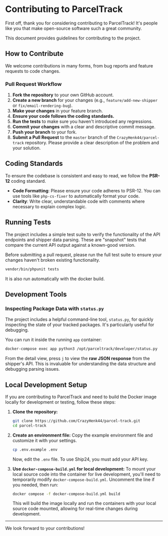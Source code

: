 # Contributing to ParcelTrack

First off, thank you for considering contributing to ParcelTrack! It's people like you that make open-source software such a great community.

This document provides guidelines for contributing to the project.

## How to Contribute

We welcome contributions in many forms, from bug reports and feature requests to code changes.

### Pull Request Workflow

1.  **Fork the repository** to your own GitHub account.
2.  **Create a new branch** for your changes (e.g., `feature/add-new-shipper` or `fix/email-rendering-bug`).
3.  **Make your changes** in your feature branch.
4.  **Ensure your code follows the coding standards.**
5.  **Run the tests** to make sure you haven't introduced any regressions.
6.  **Commit your changes** with a clear and descriptive commit message.
7.  **Push your branch** to your fork.
8.  **Submit a Pull Request** to the `master` branch of the `CrazyHenk44/parcel-track` repository. Please provide a clear description of the problem and your solution.

## Coding Standards

To ensure the codebase is consistent and easy to read, we follow the **PSR-12** coding standard.

*   **Code Formatting**: Please ensure your code adheres to PSR-12. You can use tools like `php-cs-fixer` to automatically format your code.
*   **Clarity**: Write clear, understandable code with comments where necessary to explain complex logic.

## Running Tests

The project includes a simple test suite to verify the functionality of the API endpoints and shipper data parsing. These are "snapshot" tests that compare the current API output against a known-good version.

Before submitting a pull request, please run the full test suite to ensure your changes haven't broken existing functionality.

```bash
vendor/bin/phpunit tests
```

It is also run automatically with the docker build.

## Development Tools

### Inspecting Package Data with `status.py`

The project includes a helpful command-line tool, `status.py`, for quickly inspecting the state of your tracked packages. It's particularly useful for debugging.

You can run it inside the running `app` container:

```bash
docker-compose exec app python3 /opt/parceltrack/developer/status.py
```

From the detail view, press `j` to view the **raw JSON response** from the shipper's API. This is invaluable for understanding the data structure and debugging parsing issues.

## Local Development Setup

If you are contributing to ParcelTrack and need to build the Docker image locally for development or testing, follow these steps:

1.  **Clone the repository:**
    ```bash
    git clone https://github.com/CrazyHenk44/parcel-track.git
    cd parcel-track
    ```

2.  **Create an environment file:**
    Copy the example environment file and customize it with your settings.
    ```bash
    cp .env.example .env
    ```
    Now, edit the `.env` file. To use Ship24, you must add your API key.

3.  **Use `docker-compose-build.yml` for local development:**
    To mount your local source code into the container for live development, you'll need to temporarily modify `docker-compose-build.yml`. Uncomment the line if you needed, then run:

    ```bash
    docker compose -f docker-compose-build.yml build
    ```

    This will build the image locally and run the containers with your local source code mounted, allowing for real-time changes during development.

---

We look forward to your contributions!

